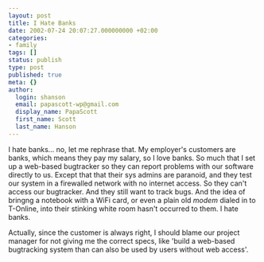 ```yaml
---
layout: post
title: I Hate Banks
date: 2002-07-24 20:07:27.000000000 +02:00
categories:
- family
tags: []
status: publish
type: post
published: true
meta: {}
author:
  login: shanson
  email: papascott-wp@gmail.com
  display_name: PapaScott
  first_name: Scott
  last_name: Hanson
---
```

<p>I hate banks... no, let me rephrase that. My employer's customers are banks, which means they pay my salary, so I love banks. So much that I set up a web-based bugtracker so they can report problems with our software directly to us. Except that that their sys admins are paranoid, and they test our system in a firewalled network with no internet access. So they can't access our bugtracker. And they still want to track bugs. And the idea of bringng a notebook with a WiFi card, or even a plain old <i>modem</i> dialed in to T-Online, into their stinking white room hasn't occurred to them. I hate banks.</p>
<p>Actually, since the customer is always right, I should blame our project manager for not giving me the correct specs, like 'build a web-based bugtracking system than can also be used by users without web access'.</p>
